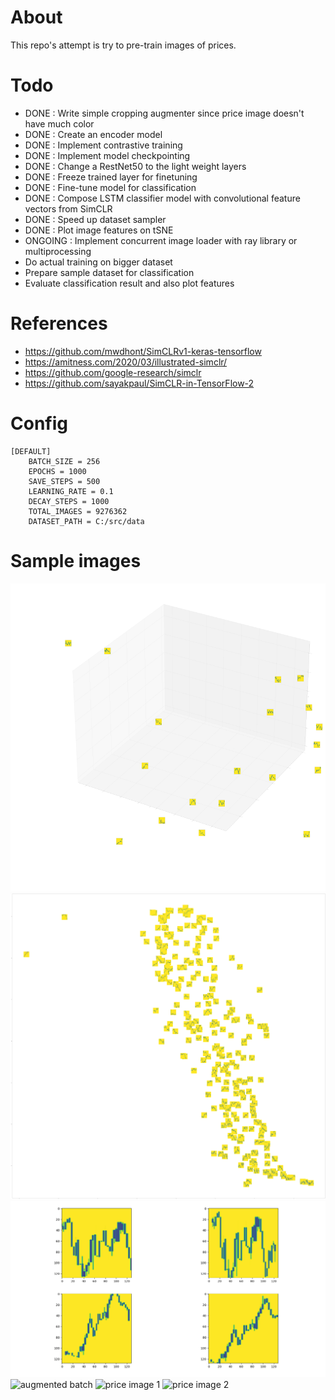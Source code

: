 # About
This repo's attempt is try to pre-train images of prices.

# Todo
- DONE : Write simple cropping augmenter since price image doesn't have much color
- DONE : Create an encoder model
- DONE : Implement contrastive training
- DONE : Implement model checkpointing
- DONE : Change a RestNet50 to the light weight layers
- DONE : Freeze trained layer for finetuning
- DONE : Fine-tune model for classification
- DONE : Compose LSTM classifier model with convolutional feature vectors from SimCLR
- DONE : Speed up dataset sampler
- DONE : Plot image features on tSNE
- ONGOING : Implement concurrent image loader with ray library or multiprocessing
- Do actual training on bigger dataset
- Prepare sample dataset for classification
- Evaluate classification result and also plot features

# References
- https://github.com/mwdhont/SimCLRv1-keras-tensorflow
- https://amitness.com/2020/03/illustrated-simclr/
- https://github.com/google-research/simclr
- https://github.com/sayakpaul/SimCLR-in-TensorFlow-2

# Config
    [DEFAULT]
		BATCH_SIZE = 256
		EPOCHS = 1000
		SAVE_STEPS = 500
		LEARNING_RATE = 0.1
		DECAY_STEPS = 1000
		TOTAL_IMAGES = 9276362
		DATASET_PATH = C:/src/data

# Sample images
![tSNE 3D](images/scattering3d.png?raw=true "tSNE 3D")
![tSNE](images/tSNE.png?raw=true "tSNE")
![grayscale augmented batch](images/Figure_1.png?raw=true "grayscale augmented batch")
![augmented batch](images/crop_augmented_batch.png?raw=true "Augmented batch")
![price image 1](images/2020-03-02_30_330.png?raw=true "Price image 1")
![price image 2](images/2020-03-02_30_300.png?raw=true "Price image 2")


